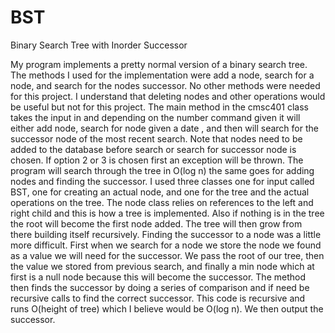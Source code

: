 BST
===

Binary Search Tree with Inorder Successor 

My program implements a pretty normal version of a binary search tree. The methods I used for the implementation were add a node, search for a node, and search for the nodes successor. No other methods were needed for this project. I understand that deleting nodes and other operations would be useful but not for this project. The main method in the cmsc401 class takes the input in and depending on the number command given it will either add node, search for node given a date , and then will search for the successor node of the most recent search. Note that nodes need to be added to the database before search or search for successor node is chosen. If option 2 or 3 is chosen first an exception will be thrown. The program will search through the tree in O(log n) the same goes for adding nodes and finding the successor. I used three classes one for input called BST, one for creating an actual node, and one for the tree and the actual operations on the tree.  The node class relies on references to the left and right child and this is how a tree is implemented. Also if nothing is in the tree the root will become the first node added. The tree will then grow from there building itself recursively. Finding the successor to a node was a little more difficult. First when we search for a node we store the node we found as a value we will need for the successor. We pass the root of our tree, then the value we stored from previous search, and finally a min node which at first is a null node because this will become the successor. The method then finds the successor by doing a series of comparison and if need be recursive calls to find the correct successor. This code is recursive and runs O(height of tree) which I believe would be O(log n). We then output the successor. 

